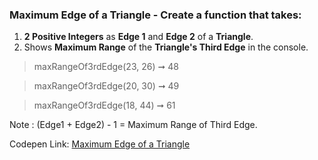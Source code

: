 ### Maximum Edge of a Triangle - Create a function that takes: 

1. **2 Positive Integers** as **Edge 1** and **Edge 2** of a **Triangle**. 
1. Shows **Maximum Range** of the **Triangle's Third Edge**  in the console.

> maxRangeOf3rdEdge(23, 26) ➞ 48 

> maxRangeOf3rdEdge(20, 30) ➞ 49

> maxRangeOf3rdEdge(18, 44) ➞ 61

Note : (Edge1 + Edge2) - 1 = Maximum Range of Third Edge.
 
Codepen Link: [Maximum Edge of a Triangle](https://codepen.io/naveencoder/pen/aboRXvR?editors=0012)